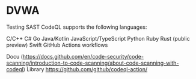 # DVWA
Testing SAST
CodeQL supports the following languages:

C/C++
C#
Go
Java/Kotlin
JavaScript/TypeScript
Python
Ruby
Rust (public preview)
Swift
GitHub Actions workflows

Docu (https://docs.github.com/en/code-security/code-scanning/introduction-to-code-scanning/about-code-scanning-with-codeql)
Library https://github.com/github/codeql-action/
